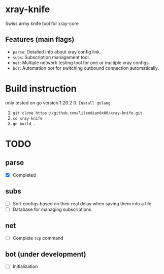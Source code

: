 # xray-knife
Swiss army knife tool for xray-core

## Features (main flags)
- `parse`: Detailed info about xray config link.
- `subs`: Subscription management tool.
- `net`: Multiple network testing tool for one or multiple xray configs.
- `bot`: Automation bot for switching outbound connection automatically.


# Build instruction
only tested on go version 1.20.2
0. `Install golang`
1. `git clone https://github.com/lilendian0x00/xray-knife.git`
2. `cd xray-knife`
3. `go build .`
    

# TODO
## parse
- [X] Completed
## subs
- [ ] Sort configs based on their real delay when saving them into a file
- [ ] Database for managing subscriptions
## net
- [ ] Complete `tcp` command
## bot (under development)
- [ ] Initialization